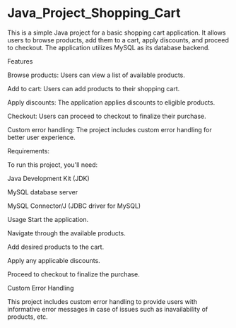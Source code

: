 # Java_Project_Shopping_Cart

This is a simple Java project for a basic shopping cart application. It allows users to browse products, add them to a cart, apply discounts, and proceed to checkout. The application utilizes MySQL as its database backend.

Features

Browse products: Users can view a list of available products.

Add to cart: Users can add products to their shopping cart.

Apply discounts: The application applies discounts to eligible products.

Checkout: Users can proceed to checkout to finalize their purchase.

Custom error handling: The project includes custom error handling for better user experience.

Requirements:

To run this project, you'll need:

Java Development Kit (JDK)

MySQL database server

MySQL Connector/J (JDBC driver for MySQL)


Usage
Start the application.

Navigate through the available products.

Add desired products to the cart.

Apply any applicable discounts.

Proceed to checkout to finalize the purchase.

Custom Error Handling

This project includes custom error handling to provide users with informative error messages in case of issues such as inavailability of products,  etc.
